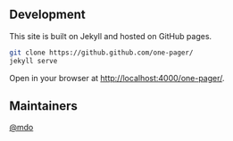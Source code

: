 ## Development
This site is built on Jekyll and hosted on GitHub pages.

```bash
git clone https://github.github.com/one-pager/
jekyll serve
```

Open in your browser at <http://localhost:4000/one-pager/>.

## Maintainers
[@mdo](https://github.com/mdo)
